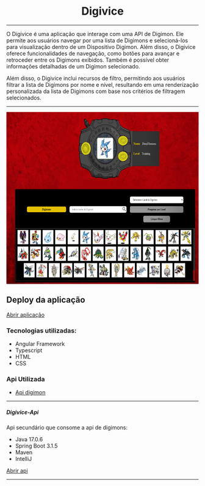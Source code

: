 <h1 align="center"> Digivice </h1>

<hr>

<p> O Digivice é uma aplicação que interage com uma API de Digimon. Ele permite aos usuários navegar por uma lista de Digimons e selecioná-los para visualização dentro de um Dispositivo Digimon. Além disso, o Digivice oferece funcionalidades de navegação, como botões para avançar e retroceder entre os Digimons exibidos. Também é possível obter informações detalhadas de um Digimon selecionado.

Além disso, o Digivice inclui recursos de filtro, permitindo aos usuários filtrar a lista de Digimons por nome e nível, resultando em uma renderização personalizada da lista de Digimons com base nos critérios de filtragem selecionados.</p>

<hr>

<div style="display:flex;justify-content:center;align-items:center"><img src="./src/assets/Digivice.png" style="width: 700px; height: 450px"/></div>

## Deploy da aplicação

<a href="https://digivice-six.vercel.app/">Abrir aplicação</a>

### Tecnologias utilizadas:
 - Angular Framework
 - Typescript
 - HTML
 - CSS

### Api Utilizada

- <a href="https://digimon-api.vercel.app/">Api digimon</a>

<hr>

##### Digivice-Api

<p>Api secundário que consome a api de digimons:</p>

  - Java 17.0.6
  - Spring Boot 3.1.5
  - Maven
  - IntelliJ

<a href="https://github.com/cesarrafaeljunior/digivice_api">Abrir api</a>
 
<hr>




